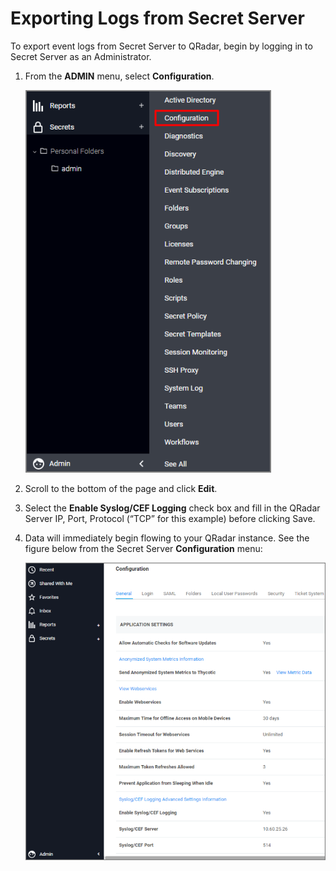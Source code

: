 [title]: # (Exporting Logs from Secret Server)
[tags]: # (introduction)
[priority]: # (101)
# Exporting Logs from Secret Server

To export event logs from Secret Server to QRadar, begin by logging in to Secret Server as an
Administrator.

1. From the __ADMIN__ menu, select __Configuration__.

   ![tag](images/config1.png)
1. Scroll to the bottom of the page and click __Edit__.
1. Select the __Enable Syslog/CEF Logging__ check box and fill in the QRadar Server IP, Port, Protocol (“TCP” for this example) before clicking Save.
1. Data will immediately begin flowing to your QRadar instance. See the figure below from the Secret Server __Configuration__ menu:

   ![tag](images/config2.png)